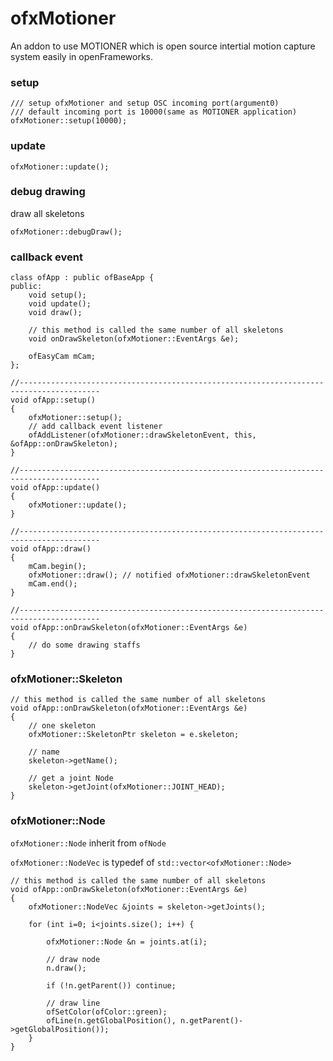 # ofxMotioner

An addon to use MOTIONER which is open source intertial motion capture system easily in openFrameworks.

### setup

    /// setup ofxMotioner and setup OSC incoming port(argument0)
    /// default incoming port is 10000(same as MOTIONER application)
    ofxMotioner::setup(10000);
    
### update

    ofxMotioner::update();
    
### debug drawing

draw all skeletons

    ofxMotioner::debugDraw();
    
    
### callback event

	class ofApp : public ofBaseApp {
	public:
	    void setup();
	    void update();
	    void draw();
	    
	    // this method is called the same number of all skeletons
	    void onDrawSkeleton(ofxMotioner::EventArgs &e);
	    
	    ofEasyCam mCam;
	};

	//----------------------------------------------------------------------------------------
	void ofApp::setup()
	{	    
	    ofxMotioner::setup();   
	    // add callback event listener
	    ofAddListener(ofxMotioner::drawSkeletonEvent, this, &ofApp::onDrawSkeleton);
	}
	
	//----------------------------------------------------------------------------------------
	void ofApp::update()
	{
	    ofxMotioner::update();
	}
	
	//----------------------------------------------------------------------------------------
	void ofApp::draw()
	{
	    mCam.begin();
	    ofxMotioner::draw(); // notified ofxMotioner::drawSkeletonEvent
	    mCam.end();
	}
	
	//----------------------------------------------------------------------------------------
	void ofApp::onDrawSkeleton(ofxMotioner::EventArgs &e)
	{
		// do some drawing staffs
	}

### ofxMotioner::Skeleton

	// this method is called the same number of all skeletons
    void ofApp::onDrawSkeleton(ofxMotioner::EventArgs &e)
    {
    	// one skeleton
    	ofxMotioner::SkeletonPtr skeleton = e.skeleton;
    	
    	// name
    	skeleton->getName();
    	
    	// get a joint Node
    	skeleton->getJoint(ofxMotioner::JOINT_HEAD);
    }
    
    
### ofxMotioner::Node

`ofxMotioner::Node` inherit from `ofNode`

`ofxMotioner::NodeVec` is typedef of `std::vector<ofxMotioner::Node>`

	// this method is called the same number of all skeletons
    void ofApp::onDrawSkeleton(ofxMotioner::EventArgs &e)
    {
    	ofxMotioner::NodeVec &joints = skeleton->getJoints();
    	
    	for (int i=0; i<joints.size(); i++) {
        
        	ofxMotioner::Node &n = joints.at(i);
        	
    	    // draw node
	        n.draw();
        	
        	if (!n.getParent()) continue;
        	
    	    // draw line
	        ofSetColor(ofColor::green);
        	ofLine(n.getGlobalPosition(), n.getParent()->getGlobalPosition());
    	}
    }


